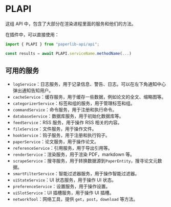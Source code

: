 # PLAPI

这组 API 中，包含了大部分在渲染进程里面的服务和他们的方法。

在插件中，可以直接使用：

```typescript
import { PLAPI } from "paperlib-api/api";

const results = await PLAPI.serviceName.methodName(...)
```

## 可用的服务

- `logService`：日志服务，用于记录信息、警告、日志。可以在左下角通知中心弹出通知告知用户。
- `cacheService`：缓存服务，用于缓存一些数据，例如论文的全文、缩略图等。
- `categorizerService`：标签和组的服务，用于管理标签和组。
- `commandService`：命令服务，用于注册和执行命令。
- `databaseService`：数据库服务，用于初始化数据库等。
- `feedService`：RSS 服务，用于操作 RSS 相关的内容。
- `fileService`：文件服务，用于操作文件。
- `hookService`：钩子服务，用于注册和执行钩子。
- `paperService`：论文服务，用于操作论文。
- `referenceService`：引用服务，用于导出引用等。
- `renderService`：渲染服务，用于渲染 PDF，markdown 等。
- `scrapeService`：搜寻服务，用于转换数据源到`PaperEntity`，搜寻论文元数据。
- `smartFilterService`：智能过滤器服务，用于操作智能过滤器。
- `uiStateService`：UI 状态服务，用于操作 UI 状态。
- `preferenceService`：设置服务，用于操作设置。
- `uiSlotService`：UI 插槽服务，用于操作 UI 插槽。
- `networkTool`：网络工具，提供 `get`，`post`，`download` 等方法。